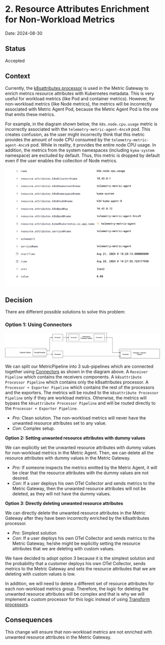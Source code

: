 # 2. Resource Attributes Enrichment for Non-Workload Metrics

Date: 2024-08-30

## Status

Accepted

## Context

Currently, the [k8sattributes processor](https://github.com/open-telemetry/opentelemetry-collector-contrib/blob/main/processor/k8sattributesprocessor/README.md) is used in the Metric Gateway to enrich metrics resource attributes with Kubernetes metadata.
This is very useful for workload metrics (like Pod and container metrics). However, for non-workload metrics (like Node metrics), the metrics will be incorrectly associated with Metric Agent Pod, because the Metric Agent Pod is the one that emits these metrics.

For example, in the diagram shown below, the `k8s.node.cpu.usage` metric is incorrectly associated with the `telemetry-metric-agent-4ncx9` pod. This creates confusion, as the user might incorrectly think that this metric provides the amount of node CPU consumed by the `telemetry-metric-agent-4ncx9` pod. While in reality, it provides the entire node CPU usage.
In addition, the metrics from the system namespaces (including `kyma-system` namespace) are excluded by default. Thus, this metric is dropped by default even if the user enables the collection of Node metrics.

![Node Metric With k8sattributes Processor](../assets/node-metric-with-k8sattributes-processor.png)


## Decision

There are different possible solutions to solve this problem:

### Option 1: Using Connectors

![Connectors](../assets/connectors.drawio.svg)

We can split our MetricPipeline into 3 sub-pipelines which are connected together using [Connectors](https://opentelemetry.io/docs/collector/building/connector/) as shown in the diagram above.
A `Receiver Pipeline` which contains the receivers components.
A `k8sattribute Processor Pipeline` which contains only the k8sattributes processor.
A `Processor + Exporter Pipeline` which contains the rest of the processors and the exporters. The metrics will be routed to the `k8sattribute Processor Pipeline` only if they are workload metrics.
Otherwise, the metrics will bypass the `k8sattribute Processor Pipeline` and will be routed directly to the `Processor + Exporter Pipeline`.

- <em>Pro</em>: Clean solution. The non-workload metrics will never have the unwanted resource attributes set to any value.
- <em>Con</em>: Complex setup.

**Option 2: Setting unwanted resource attributes with dummy values**

We can explicitly set the unwanted resource attributes with dummy values for non-workload metrics in the Metric Agent.
Then, we can delete all the resource attributes with dummy values in the Metric Gateway.

- <em>Pro</em>: If someone inspects the metrics emitted by the Metric Agent, it will be clear that the resource attributes with the dummy values are not desired.
- <em>Con</em>: If a user deploys his own OTel Collector and sends metrics to the Metric Gateway, then the unwanted resource attributes will not be deleted, as they will not have the dummy values.


**Option 3: Directly deleting unwanted resource attributes**

We can directly delete the unwanted resource attributes in the Metric Gateway after they have been incorrectly enriched by the k8sattributes processor.

- <em>Pro</em>: Simplest solution
- <em>Con</em>: If a user deploys his own OTel Collector and sends metrics to the Metric Gateway, he/she might be explicitly setting the resource attributes that we are deleting with custom values.


We have decided to adopt option 3 because it is the simplest solution and the probability that a customer deploys his own OTel Collector, sends metrics to the Metric Gateway and sets the resource attributes that we are deleting with custom values is low.

In addition, we will need to delete a different set of resource attributes for each non-workload metrics group.
Therefore, the logic for deleting the unwanted resource attributes will be complex and that is why we will implement a custom processor for this logic instead of using [Transform processors](https://github.com/open-telemetry/opentelemetry-collector-contrib/blob/main/processor/transformprocessor/README.md).

## Consequences

This change will ensure that non-workload metrics are not enriched with unwanted resource attributes in the Metric Gateway.
